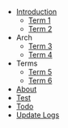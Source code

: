 - [Introduction]()
  - [Term 1](/t1)
  - [Term 2](/t2)
- Arch
  - [Term 3](/t3)
  - [Term 4](/t4)
- Terms
  - [Term 5](/t5)
  - [Term 6](/t6)
- [About](/about)
- [Test](/Test_Issues_2_Wiki_md)
- [Todo](./todo)
- [Update Logs](/update_log)

